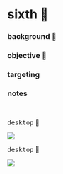 # sixth  :rocket:

### background  :bell:


### objective :book:


### targeting



### notes


<br/>




<kbd>desktop</kbd>  :rocket:     

![](/images/) 

<kbd>desktop</kbd>  :rocket:     

![](/images/) 



